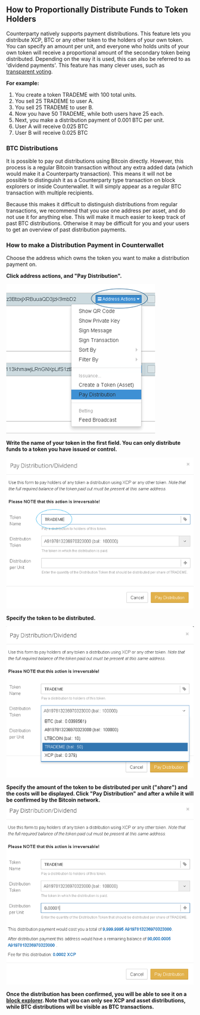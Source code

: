 How to Proportionally Distribute Funds to Token Holders
---------------------------

Counterparty natively supports payment distributions. This feature lets you distribute XCP, BTC or any other token to the holders of your own token. You can specify an amount per unit, and everyone who holds units of your own token will receive a proportional amount of the secondary token being distributed. Depending on the way it is used, this can also be referred to as 'dividend payments'. This feature has many clever uses, such as [transparent voting](voting_with_tokens.md).

**For example:**

1. You create a token TRADEME with 100 total units.
2. You sell 25 TRADEME to user A.
3. You sell 25 TRADEME to user B.
4. Now you have 50 TRADEME, while both users have 25 each.
5. Next, you make a distribution payment of 0.001 BTC per unit.
6. User A will receive 0.025 BTC
7. User B will receive 0.025 BTC

### BTC Distributions
It is possible to pay out distributions using Bitcoin directly. However, this process is a regular Bitcoin transaction without any extra added data (which would make it a Counterparty transaction). This means it will not be possible to distinguish it as a Counterparty type transaction on block explorers or inside Counterwallet. It will simply appear as a regular BTC transaction with multiple recipients.

Because this makes it difficult to distinguish distributions from regular transactions, we recommend that you use one address per asset, and do not use it for anything else. This will make it much easier to keep track of past BTC distributions. Otherwise it may be difficult for you and your users to get an overview of past distribution payments. 

### How to make a Distribution Payment in Counterwallet

Choose the address which owns the token you want to make a distribution payment on. 

**Click address actions, and "Pay Distribution".**

![](/_images/distribution1.png)

**Write the name of your token in the first field. You can only distribute funds to a token you have issued or control.**

![](/_images/distribution2.png)

**Specify the token to be distributed.**

![](/_images/distribution3.png)

**Specify the amount of the token to be distributed per unit ("_share_") and the costs will be displayed. Click "Pay Distribution" and after a while it will be confirmed by the Bitcoin network.**
![](/_images/distribution4.png)

**Once the distribution has been confirmed, you will be able to see it on a [block explorer](https://xchain.io). Note that you can only see XCP and asset distributions, while BTC distributions will be visible as BTC transactions.**



